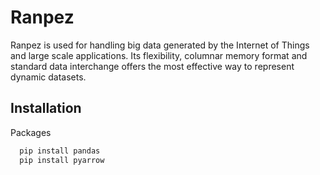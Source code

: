 
# Ranpez

Ranpez is used for handling big data generated by the Internet of Things and large scale applications. Its flexibility, columnar memory format and standard data interchange offers the most effective way to represent dynamic datasets.




## Installation

Packages

```bash
  pip install pandas
  pip install pyarrow
```
    

